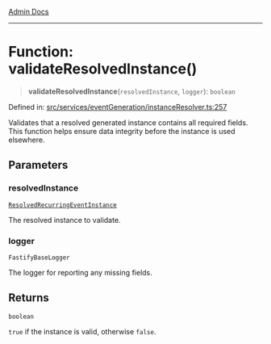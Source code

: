 [Admin Docs](/)

***

# Function: validateResolvedInstance()

> **validateResolvedInstance**(`resolvedInstance`, `logger`): `boolean`

Defined in: [src/services/eventGeneration/instanceResolver.ts:257](https://github.com/Sourya07/talawa-api/blob/cfbd515d04ffba748b09232a33807f1845dd1878/src/services/eventGeneration/instanceResolver.ts#L257)

Validates that a resolved generated instance contains all required fields.
This function helps ensure data integrity before the instance is used elsewhere.

## Parameters

### resolvedInstance

[`ResolvedRecurringEventInstance`](../../../../drizzle/tables/recurringEventInstances/type-aliases/ResolvedRecurringEventInstance.md)

The resolved instance to validate.

### logger

`FastifyBaseLogger`

The logger for reporting any missing fields.

## Returns

`boolean`

`true` if the instance is valid, otherwise `false`.
